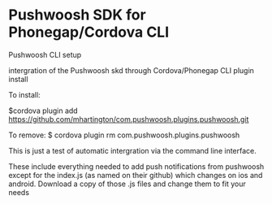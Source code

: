 Pushwoosh SDK for Phonegap/Cordova CLI
===============================

Pushwoosh CLI setup

intergration of the Pushwoosh skd through Cordova/Phonegap CLI plugin install

To install:

$cordova plugin add https://github.com/mhartington/com.pushwoosh.plugins.pushwoosh.git


To remove:
$ cordova plugin rm com.pushwoosh.plugins.pushwoosh

This is just a test of automatic intergration via the command line interface. 

These include everything needed to add push notifications from pushwoosh except for the index.js (as named on their github) which changes on ios and android. 
Download a copy of those .js files and change them to fit your needs
